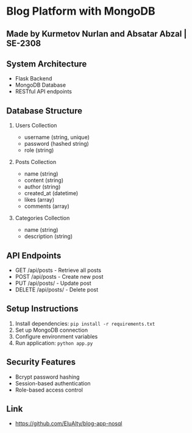 # Blog Platform with MongoDB

## Made by Kurmetov Nurlan and Absatar Abzal | SE-2308

## System Architecture
- Flask Backend
- MongoDB Database
- RESTful API endpoints

## Database Structure
1. Users Collection
   - username (string, unique)
   - password (hashed string)
   - role (string)

2. Posts Collection
   - name (string)
   - content (string)
   - author (string)
   - created_at (datetime)
   - likes (array)
   - comments (array)

3. Categories Collection
   - name (string)
   - description (string)

## API Endpoints
- GET /api/posts - Retrieve all posts
- POST /api/posts - Create new post
- PUT /api/posts/<id> - Update post
- DELETE /api/posts/<id> - Delete post

## Setup Instructions
1. Install dependencies: `pip install -r requirements.txt`
2. Set up MongoDB connection
3. Configure environment variables
4. Run application: `python app.py`

## Security Features
- Bcrypt password hashing
- Session-based authentication
- Role-based access control

## Link
- https://github.com/EluAlty/blog-app-nosql






